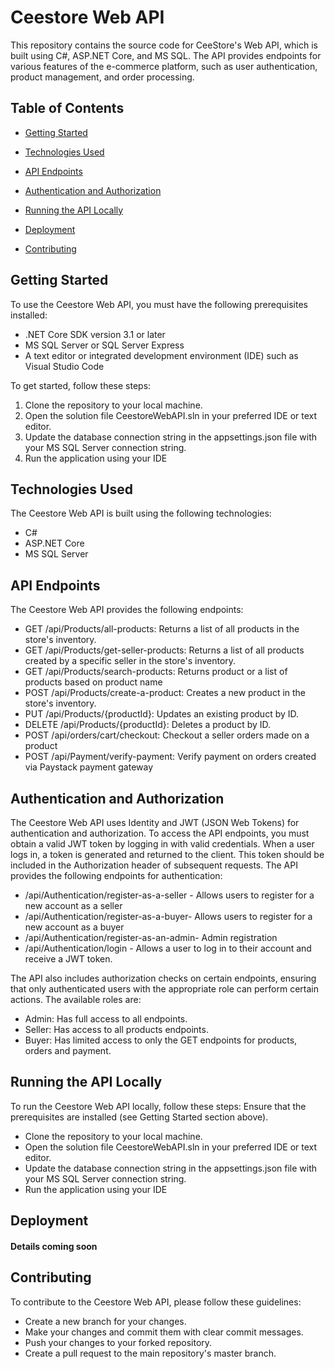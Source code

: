 # Ceestore Web API

This repository contains the source code for CeeStore's Web API, which is built using C#, ASP.NET Core, and MS SQL. The API provides endpoints for various features of the e-commerce platform, such as user authentication, product management, and order processing.

## Table of Contents
- [Getting Started](https://github.com/IsraelChidera/CeeStore#getting-started)

- [Technologies Used](https://github.com/IsraelChidera/CeeStore#technologies-used)

- [API Endpoints](https://github.com/IsraelChidera/CeeStore#api-endpoints)

- [Authentication and Authorization](https://github.com/IsraelChidera/CeeStore#authentication-and-authorization)

- [Running the API Locally](https://github.com/IsraelChidera/CeeStore#running-the-api-locally)

- [Deployment](https://github.com/IsraelChidera/CeeStore#deployment)

- [Contributing](https://github.com/IsraelChidera/CeeStore#contributing)


## Getting Started
To use the Ceestore Web API, you must have the following prerequisites installed:

- .NET Core SDK version 3.1 or later
- MS SQL Server or SQL Server Express
- A text editor or integrated development environment (IDE) such as Visual Studio Code

To get started, follow these steps:

1. Clone the repository to your local machine. 
2. Open the solution file CeestoreWebAPI.sln in your preferred IDE or text editor.
3. Update the database connection string in the appsettings.json file with your MS SQL Server connection string.
4. Run the application using your IDE

## Technologies Used
The Ceestore Web API is built using the following technologies:

- C#
- ASP.NET Core
- MS SQL Server

## API Endpoints
The Ceestore Web API provides the following endpoints:

- GET /api/Products/all-products: Returns a list of all products in the store's inventory.
- GET /api/Products/get-seller-products: Returns a list of all products created by a specific seller in the store's inventory.
- GET /api/Products/search-products: Returns product or a list of products based on product name
- POST /api/Products/create-a-product: Creates a new product in the store's inventory.
- PUT /api/Products/{productId}: Updates an existing product by ID.
- DELETE /api/Products/{productId}: Deletes a product by ID.
- POST /api/orders/cart/checkout: Checkout a seller orders made on a product
- POST /api/Payment/verify-payment: Verify payment on orders created via Paystack payment gateway


## Authentication and Authorization
The Ceestore Web API uses Identity and JWT (JSON Web Tokens) for authentication and authorization. 
To access the API endpoints, you must obtain a valid JWT token by logging in with valid credentials. When a user logs in, a token is generated and returned to the client. This token should be included in the Authorization header of subsequent requests. The API provides the following endpoints for authentication:

- /api/Authentication/register-as-a-seller - Allows users to register for a new account as a seller
- /api/Authentication/register-as-a-buyer- Allows users to register for a new account as a buyer
- /api/Authentication/register-as-an-admin- Admin registration
- /api/Authentication/login - Allows a user to log in to their account and receive a JWT token.

The API also includes authorization checks on certain endpoints, ensuring that only authenticated users with the appropriate role can perform certain actions. The available roles are:

- Admin: Has full access to all endpoints.
- Seller: Has access to all products endpoints. 
- Buyer: Has limited access to only the GET endpoints for products, orders and payment.

## Running the API Locally
To run the Ceestore Web API locally, follow these steps:
Ensure that the prerequisites are installed (see Getting Started section above).
- Clone the repository to your local machine.
- Open the solution file CeestoreWebAPI.sln in your preferred IDE or text editor.
- Update the database connection string in the appsettings.json file with your MS SQL Server connection string.
- Run the application using your IDE

## Deployment
#### Details coming soon

## Contributing
To contribute to the Ceestore Web API, please follow these guidelines:

- Create a new branch for your changes.
- Make your changes and commit them with clear commit messages.
- Push your changes to your forked repository.
- Create a pull request to the main repository's master branch.

